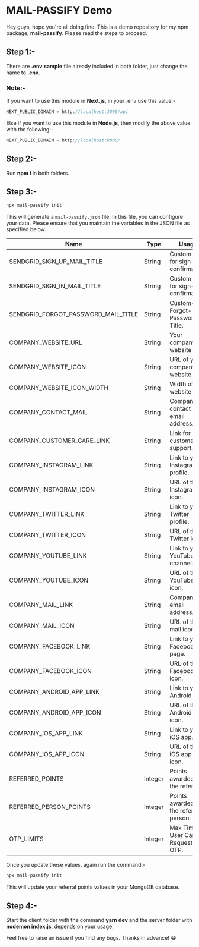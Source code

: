 # MAIL-PASSIFY Demo

Hey guys, hope you're all doing fine. This is a demo repository for my npm package, **mail-passify**. Please read the steps to proceed.

## Step 1:-

There are **.env.sample** file already included in both folder, just change the name to **.env**.

### Note:-

If you want to use this module in **Next.js**, in your .env use this value:-
```js
NEXT_PUBLIC_DOMAIN = http://localhost:3000/api
```

Else if you want to use this module in **Node.js**, then modify the above value with the following:-
```js
NEXT_PUBLIC_DOMAIN = http://localhost:8000/
```

## Step 2:-

Run **npm i** in both folders.

## Step 3:-

```js
npx mail-passify init
```

This will generate a ``mail-passify.json`` file. In this file, you can configure your data. Please ensure that you maintain the variables in the JSON file as specified below.

| Name                                | Type    | Usage                                  |
| ----------------------------------- | ------- | -------------------------------------- |
| SENDGRID_SIGN_UP_MAIL_TITLE         | String  | Custom title for sign-up confirmation. |
| SENDGRID_SIGN_IN_MAIL_TITLE         | String  | Custom title for sign-in confirmation. |
| SENDGRID_FORGOT_PASSWORD_MAIL_TITLE | String  | Custom-Forgot-Password-Title.          |
| COMPANY_WEBSITE_URL                 | String  | Your company's website URL.            |
| COMPANY_WEBSITE_ICON                | String  | URL of your company's website icon.    |
| COMPANY_WEBSITE_ICON_WIDTH          | String  | Width of the website icon.             |
| COMPANY_CONTACT_MAIL                | String  | Company's contact email address.       |
| COMPANY_CUSTOMER_CARE_LINK          | String  | Link for customer support.             |
| COMPANY_INSTAGRAM_LINK              | String  | Link to your Instagram profile.        |
| COMPANY_INSTAGRAM_ICON              | String  | URL of the Instagram icon.             |
| COMPANY_TWITTER_LINK                | String  | Link to your Twitter profile.          |
| COMPANY_TWITTER_ICON                | String  | URL of the Twitter icon.               |
| COMPANY_YOUTUBE_LINK                | String  | Link to your YouTube channel.          |
| COMPANY_YOUTUBE_ICON                | String  | URL of the YouTube icon.               |
| COMPANY_MAIL_LINK                   | String  | Company's email address.               |
| COMPANY_MAIL_ICON                   | String  | URL of the mail icon.                  |
| COMPANY_FACEBOOK_LINK               | String  | Link to your Facebook page.            |
| COMPANY_FACEBOOK_ICON               | String  | URL of the Facebook icon.              |
| COMPANY_ANDROID_APP_LINK            | String  | Link to your Android app.              |
| COMPANY_ANDROID_APP_ICON            | String  | URL of the Android app icon.           |
| COMPANY_IOS_APP_LINK                | String  | Link to your iOS app.                  |
| COMPANY_IOS_APP_ICON                | String  | URL of the iOS app icon.               |
| REFERRED_POINTS                     | Integer | Points awarded to the referrer.        |
| REFERRED_PERSON_POINTS              | Integer | Points awarded to the referred person. |
| OTP_LIMITS                          | Integer | Max Times User Can Request For OTP.    |

Once you update these values, again run the command:-

```js
npx mail-passify init
```

This will update your referral points values in your MongoDB database.

## Step 4:-

Start the client folder with the command **yarn dev** and the server folder with **nodemon index.js**, depends on your usage.

Feel free to raise an issue if you find any bugs. Thanks in advance! 😁
